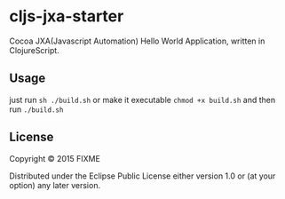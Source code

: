 # cljs-jxa-starter

Cocoa JXA(Javascript Automation) Hello World Application, written in
ClojureScript.

## Usage

just run `sh ./build.sh` or make it executable `chmod +x build.sh` and then run
`./build.sh`

## License

Copyright © 2015 FIXME

Distributed under the Eclipse Public License either version 1.0 or (at
your option) any later version.
